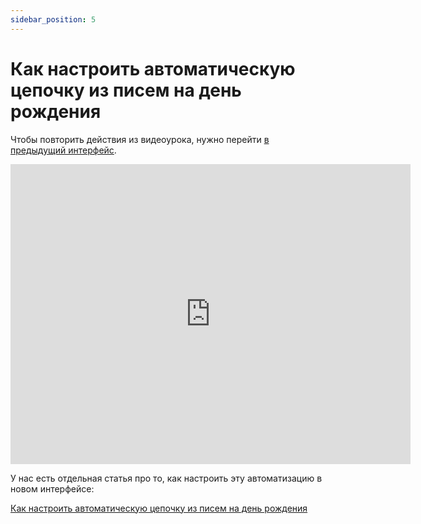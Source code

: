 ```yaml
---
sidebar_position: 5
---
```


# Как настроить автоматическую цепочку из писем на день рождения

Чтобы повторить действия из видеоурока, нужно перейти [в предыдущий интерфейс](https://sendsay.ru/account/).

<iframe
    width="640"
    height="480"
    src="https://www.youtube.com/embed/wfDT_Au0yck"
    frameborder="0"
    allow="autoplay; encrypted-media"
    allowfullscreen
>
</iframe>

У нас есть отдельная статья про то, как настроить эту автоматизацию в новом интерфейсе:

[Как настроить автоматическую цепочку из писем на день рождения](/docs/automations/automations-by-event/birthday-series.md)